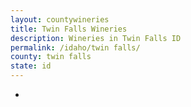 ```yaml
---
layout: countywineries
title: Twin Falls Wineries
description: Wineries in Twin Falls ID
permalink: /idaho/twin falls/
county: twin falls
state: id
---
```

-
